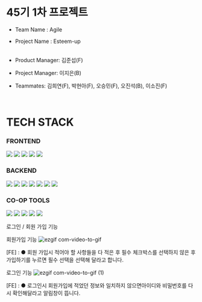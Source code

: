 # 45기 1차 프로젝트

- Team Name : Agile <br>
- Project Name : Esteem-up <br>  <br>

- Product Manager: 김준섭(F) <br>
- Project Manager: 이지은(B) <br>
- Teammates: 김희연(F), 박현아(F), 오승민(F), 오진석(B), 이소진(F) <br>

<br>


# TECH STACK

<div display=flex >

### FRONTEND <br>
<img src="https://img.shields.io/badge/html-E34F26?style=for-the-badge&logo=html5&logoColor=white">
<img src="https://img.shields.io/badge/css-1572B6?style=for-the-badge&logo=css3&logoColor=white">
<img src="https://img.shields.io/badge/react-61DAFB?style=for-the-badge&logo=react&logoColor=black">
<img src="https://img.shields.io/badge/javascript-F7DF1E?style=for-the-badge&logo=javascript&logoColor=black">
<img src="https://img.shields.io/badge/sass-CC6699?style=for-the-badge&logo=sass&logoColor=red"> 
 
### BACKEND <br>
<img src="https://img.shields.io/badge/node.js-339933?style=for-the-badge&logo=Node.js&logoColor=white">
<img src="https://img.shields.io/badge/javascript-F7DF1E?style=for-the-badge&logo=javascript&logoColor=black"> 
<img src="https://img.shields.io/badge/express-000000?style=for-the-badge&logo=express&logoColor=white">
<img src="https://img.shields.io/badge/mysql-4479A1?style=for-the-badge&logo=mysql&logoColor=white">
<img src="https://img.shields.io/badge/npm-CB3837?style=for-the-badge&logo=npm&logoColor=white">
<img src="https://img.shields.io/badge/TypeORM-262627?style=for-the-badge&logo=TypeORM&logoColor=white">
<img src="https://img.shields.io/badge/postman-FF4500?style=for-the-badge&logo=postman&logoColor=white">
 
### CO-OP TOOLS <br>
<img src="https://img.shields.io/badge/github-181717?style=for-the-badge&logo=github&logoColor=white">
<img src="https://img.shields.io/badge/git-F05032?style=for-the-badge&logo=git&logoColor=white">
<img src="https://img.shields.io/badge/Slack-4A154B?style=for-the-badge&logo=Slack&logoColor=white">
<img src="https://img.shields.io/badge/Trello-0052CC?style=for-the-badge&logo=Trello&logoColor=white">
<img src="https://img.shields.io/badge/Notion-000000?style=for-the-badge&logo=Notion&logoColor=white">
</div>


로그인 / 회원 가입 기능

회원가입 기능 
![ezgif com-video-to-gif](https://github.com/wecode-bootcamp-korea/45-1st-Agile-frontend/assets/73672946/0288aea6-ed83-4fc3-9787-72f958c103bc)

[FE] : ● 회원 가입시 적어야 할 사항들을 다 적은 후 필수 체크박스를 선택하지 않은 후 가입하기를 누르면 필수 선택을 선택해 달라고 합니다. 
       
로그인 기능
![ezgif com-video-to-gif (1)](https://github.com/wecode-bootcamp-korea/45-1st-Agile-frontend/assets/73672946/926b7263-26a6-41f2-a2d0-63b91b745a39)

[FE] : ● 로그인시 회원가입에 적었던 정보와 일치하지 않으면아이디와 비밀번호를 다시 확인해달라고 알림창이 뜹니다.
      
